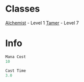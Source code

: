 <!-- TITLE: Inner Fire -->
<!-- SUBTITLE: Increases your target's inner strength, providing increased hitpoints and armor class -->


# Classes
[Alchemist](alchemist) - Level 1
[Tamer](tamer) - Level 7

# Info
```perl 
Mana Cost 
10

Cast Time
3.0
```